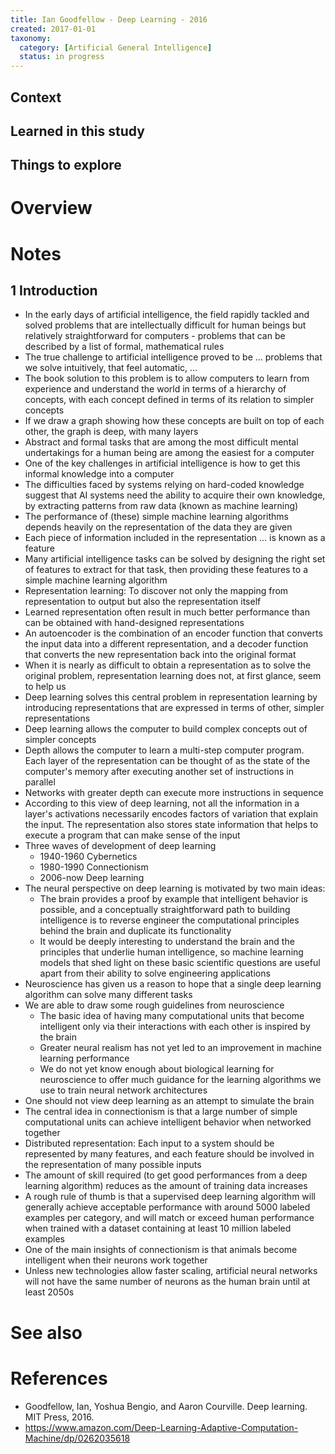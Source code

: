 ```yaml
---
title: Ian Goodfellow - Deep Learning - 2016
created: 2017-01-01
taxonomy:
  category: [Artificial General Intelligence]
  status: in progress
---
```


## Context

## Learned in this study

## Things to explore

# Overview

# Notes
## 1 Introduction
* In the early days of artificial intelligence, the field rapidly tackled and solved problems that are intellectually difficult for human beings but relatively straightforward for computers - problems that can be described by a list of formal, mathematical rules
* The true challenge to artificial intelligence proved to be ... problems that we solve intuitively, that feel automatic, ...
* The book solution to this problem is to allow computers to learn from experience and understand the world in terms of a hierarchy of concepts, with each concept defined in terms of its relation to simpler concepts
* If we draw a graph showing how these concepts are built on top of each other, the graph is deep, with many layers
* Abstract and formal tasks that are among the most difficult mental undertakings for a human being are among the easiest for a computer
* One of the key challenges in artificial intelligence is how to get this informal knowledge into a computer
* The difficulties faced by systems relying on hard-coded knowledge suggest that AI systems need the ability to acquire their own knowledge, by extracting patterns from raw data (known as machine learning)
* The performance of (these) simple machine learning algorithms depends heavily on the representation of the data they are given
* Each piece of information included in the representation ... is known as a feature
* Many artificial intelligence tasks can be solved by designing the right set of features to extract for that task, then providing these features to a simple machine learning algorithm
* Representation learning: To discover not only the mapping from representation to output but also the representation itself
* Learned representation often result in much better performance than can be obtained with hand-designed representations
* An autoencoder is the combination of an encoder function that converts the input data into a different representation, and a decoder function that converts the new representation back into the original format
* When it is nearly as difficult to obtain a representation as to solve the original problem, representation learning does not, at first glance, seem to help us
* Deep learning solves this central problem in representation learning by introducing representations that are expressed in terms of other, simpler representations
* Deep learning allows the computer to build complex concepts out of simpler concepts
* Depth allows the computer to learn a multi-step computer program. Each layer of the representation can be thought of as the state of the computer's memory after executing another set of instructions in parallel
* Networks with greater depth can execute more instructions in sequence
* According to this view of deep learning, not all the information in a layer's activations necessarily encodes factors of variation that explain the input. The representation also stores state information that helps to execute a program that can make sense of the input
* Three waves of development of deep learning
	* 1940-1960 Cybernetics
	* 1980-1990 Connectionism
	* 2006-now Deep learning
* The neural perspective on deep learning is motivated by two main ideas:
	* The brain provides a proof by example that intelligent behavior is possible, and a conceptually straightforward path to building intelligence is to reverse engineer the computational principles behind the brain and duplicate its functionality
	* It would be deeply interesting to understand the brain and the principles that underlie human intelligence, so machine learning models that shed light on these basic scientific questions are useful apart from their ability to solve engineering applications
* Neuroscience has given us a reason to hope that a single deep learning algorithm can solve many different tasks
* We are able to draw some rough guidelines from neuroscience
	* The basic idea of having many computational units that become intelligent only via their interactions with each other is inspired by the brain
	* Greater neural realism has not yet led to an improvement in machine learning performance
	* We do not yet know enough about biological learning for neuroscience to offer much guidance for the learning algorithms we use to train neural network architectures
* One should not view deep learning as an attempt to simulate the brain
* The central idea in connectionism is that a large number of simple computational units can achieve intelligent behavior when networked together
* Distributed representation: Each input to a system should be represented by many features, and each feature should be involved in the representation of many possible inputs
* The amount of skill required (to get good performances from a deep learning algorithm) reduces as the amount of training data increases
* A rough rule of thumb is that a supervised deep learning algorithm will generally achieve acceptable performance with around 5000 labeled examples per category, and will match or exceed human performance when trained with a dataset containing at least 10 million labeled examples
* One of the main insights of connectionism is that animals become intelligent when their neurons work together
* Unless new technologies allow faster scaling, artificial neural networks will not have the same number of neurons as the human brain until at least 2050s

# See also

# References
* Goodfellow, Ian, Yoshua Bengio, and Aaron Courville. Deep learning. MIT Press, 2016.
* https://www.amazon.com/Deep-Learning-Adaptive-Computation-Machine/dp/0262035618